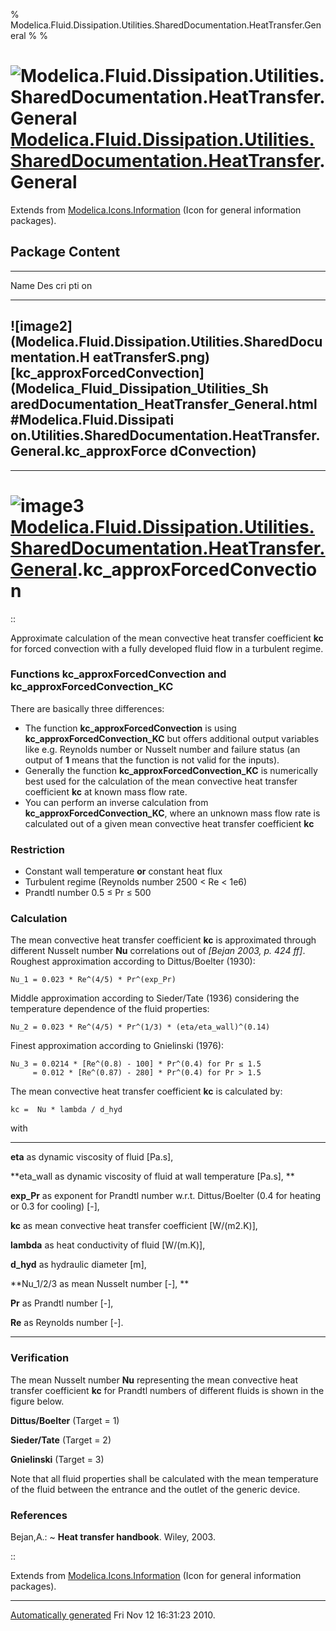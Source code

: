 % Modelica.Fluid.Dissipation.Utilities.SharedDocumentation.HeatTransfer.General
% 
% 

![Modelica.Fluid.Dissipation.Utilities.SharedDocumentation.HeatTransfer.General](Modelica.Fluid.Dissipation.Utilities.SharedDocumentationI.png) [Modelica.Fluid.Dissipation.Utilities.SharedDocumentation.HeatTransfer](Modelica_Fluid_Dissipation_Utilities_SharedDocumentation_HeatTransfer.html#Modelica.Fluid.Dissipation.Utilities.SharedDocumentation.HeatTransfer).General
=================================================================================================================================================================================================================================================================================================================================================================================

Extends from
[Modelica.Icons.Information](Modelica_Icons.html#Modelica.Icons.Information)
(Icon for general information packages).

Package Content
---------------

  ------------------------------------------------------------------------
  Name                                                                 Des
                                                                       cri
                                                                       pti
                                                                       on
  -------------------------------------------------------------------- ---
  ![image2](Modelica.Fluid.Dissipation.Utilities.SharedDocumentation.H 
  eatTransferS.png)                                                    
  [kc\_approxForcedConvection](Modelica_Fluid_Dissipation_Utilities_Sh 
  aredDocumentation_HeatTransfer_General.html#Modelica.Fluid.Dissipati 
  on.Utilities.SharedDocumentation.HeatTransfer.General.kc_approxForce 
  dConvection)                                                         
  ------------------------------------------------------------------------

* * * * *

![image3](Modelica.Fluid.Dissipation.Utilities.SharedDocumentationI.png) [Modelica.Fluid.Dissipation.Utilities.SharedDocumentation.HeatTransfer.General](Modelica_Fluid_Dissipation_Utilities_SharedDocumentation_HeatTransfer_General.html#Modelica.Fluid.Dissipation.Utilities.SharedDocumentation.HeatTransfer.General).kc\_approxForcedConvection
=====================================================================================================================================================================================================================================================================================================================================================

::

Approximate calculation of the mean convective heat transfer coefficient
**kc** for forced convection with a fully developed fluid flow in a
turbulent regime.

### Functions **kc\_approxForcedConvection** and **kc\_approxForcedConvection\_KC**

There are basically three differences:

-   The function **kc\_approxForcedConvection** is using
    **kc\_approxForcedConvection\_KC** but offers additional output
    variables like e.g. Reynolds number or Nusselt number and failure
    status (an output of **1** means that the function is not valid for
    the inputs).
-   Generally the function **kc\_approxForcedConvection\_KC** is
    numerically best used for the calculation of the mean convective
    heat transfer coefficient **kc** at known mass flow rate.
-   You can perform an inverse calculation from
    **kc\_approxForcedConvection\_KC**, where an unknown mass flow rate
    is calculated out of a given mean convective heat transfer
    coefficient **kc**

### Restriction

-   Constant wall temperature **or** constant heat flux
-   Turbulent regime (Reynolds number 2500 < Re < 1e6)
-   Prandtl number 0.5 ≤ Pr ≤ 500

### Calculation

The mean convective heat transfer coefficient **kc** is approximated
through different Nusselt number **Nu** correlations out of *[Bejan
2003, p. 424 ff]*. Roughest approximation according to Dittus/Boelter
(1930):

    Nu_1 = 0.023 * Re^(4/5) * Pr^(exp_Pr)

Middle approximation according to Sieder/Tate (1936) considering the
temperature dependence of the fluid properties:

    Nu_2 = 0.023 * Re^(4/5) * Pr^(1/3) * (eta/eta_wall)^(0.14)

Finest approximation according to Gnielinski (1976):

    Nu_3 = 0.0214 * [Re^(0.8) - 100] * Pr^(0.4) for Pr ≤ 1.5
         = 0.012 * [Re^(0.87) - 280] * Pr^(0.4) for Pr > 1.5

The mean convective heat transfer coefficient **kc** is calculated by:

    kc =  Nu * lambda / d_hyd

with

  ----------- ------------------------------------------------------------
  **eta**     as dynamic viscosity of fluid [Pa.s],

  **eta\_wall as dynamic viscosity of fluid at wall temperature [Pa.s],
  **          

  **exp\_Pr** as exponent for Prandtl number w.r.t. Dittus/Boelter (0.4
              for heating or 0.3 for cooling) [-],

  **kc**      as mean convective heat transfer coefficient [W/(m2.K)],

  **lambda**  as heat conductivity of fluid [W/(m.K)],

  **d\_hyd**  as hydraulic diameter [m],

  **Nu\_1/2/3 as mean Nusselt number [-],
  **          

  **Pr**      as Prandtl number [-],

  **Re**      as Reynolds number [-].
  ----------- ------------------------------------------------------------

### Verification

The mean Nusselt number **Nu** representing the mean convective heat
transfer coefficient **kc** for Prandtl numbers of different fluids is
shown in the figure below.

**Dittus/Boelter** (Target = 1)

**Sieder/Tate** (Target = 2)

**Gnielinski** (Target = 3)

Note that all fluid properties shall be calculated with the mean
temperature of the fluid between the entrance and the outlet of the
generic device.

### References

Bejan,A.:
  ~ **Heat transfer handbook**. Wiley, 2003.

::

Extends from
[Modelica.Icons.Information](Modelica_Icons.html#Modelica.Icons.Information)
(Icon for general information packages).

* * * * *

[Automatically generated](http://www.3ds.com/) Fri Nov 12 16:31:23 2010.
